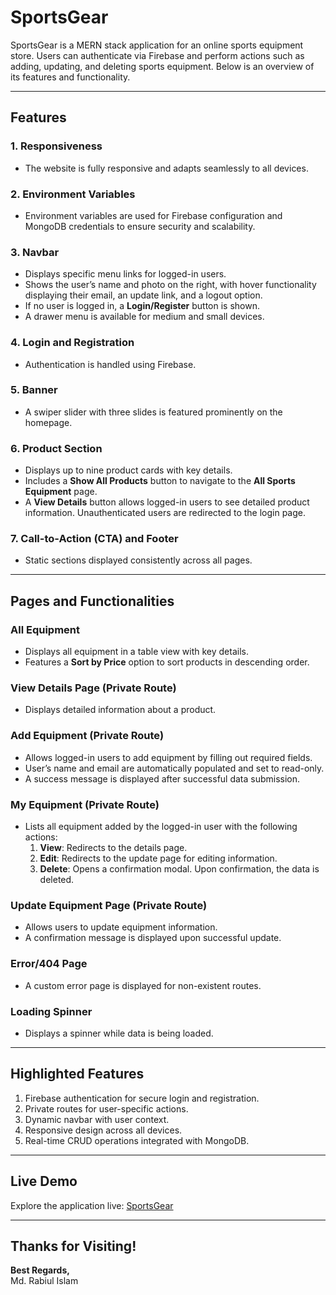 # SportsGear

SportsGear is a MERN stack application for an online sports equipment store. Users can authenticate via Firebase and perform actions such as adding, updating, and deleting sports equipment. Below is an overview of its features and functionality.

---

## Features

### 1. **Responsiveness**
   - The website is fully responsive and adapts seamlessly to all devices.

### 2. **Environment Variables**
   - Environment variables are used for Firebase configuration and MongoDB credentials to ensure security and scalability.

### 3. **Navbar**
   - Displays specific menu links for logged-in users.
   - Shows the user’s name and photo on the right, with hover functionality displaying their email, an update link, and a logout option.
   - If no user is logged in, a **Login/Register** button is shown.
   - A drawer menu is available for medium and small devices.

### 4. **Login and Registration**
   - Authentication is handled using Firebase.

### 5. **Banner**
   - A swiper slider with three slides is featured prominently on the homepage.

### 6. **Product Section**
   - Displays up to nine product cards with key details.
   - Includes a **Show All Products** button to navigate to the **All Sports Equipment** page.
   - A **View Details** button allows logged-in users to see detailed product information. Unauthenticated users are redirected to the login page.

### 7. **Call-to-Action (CTA) and Footer**
   - Static sections displayed consistently across all pages.

---

## Pages and Functionalities

### **All Equipment**
   - Displays all equipment in a table view with key details.
   - Features a **Sort by Price** option to sort products in descending order.

### **View Details Page (Private Route)**
   - Displays detailed information about a product.

### **Add Equipment (Private Route)**
   - Allows logged-in users to add equipment by filling out required fields.
   - User’s name and email are automatically populated and set to read-only.
   - A success message is displayed after successful data submission.

### **My Equipment (Private Route)**
   - Lists all equipment added by the logged-in user with the following actions:
      1. **View**: Redirects to the details page.
      2. **Edit**: Redirects to the update page for editing information.
      3. **Delete**: Opens a confirmation modal. Upon confirmation, the data is deleted.

### **Update Equipment Page (Private Route)**
   - Allows users to update equipment information.
   - A confirmation message is displayed upon successful update.

### **Error/404 Page**
   - A custom error page is displayed for non-existent routes.

### **Loading Spinner**
   - Displays a spinner while data is being loaded.

---

## Highlighted Features
1. Firebase authentication for secure login and registration.
2. Private routes for user-specific actions.
3. Dynamic navbar with user context.
4. Responsive design across all devices.
5. Real-time CRUD operations integrated with MongoDB.

---

## Live Demo
Explore the application live: [SportsGear](https://sportsgear-66d62.web.app/)

---

## Thanks for Visiting!
**Best Regards,**  
Md. Rabiul Islam
